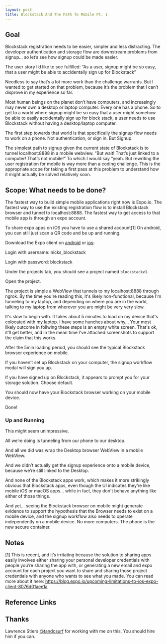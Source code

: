```yaml
---
layout: post
title: Blockstack And The Path To Mobile Pt. 1
---
```


## Goal

Blockstack registration needs to be easier, simpler and less distracting. The developer authentication and storage flow are downstream problems from signup… so let’s see how signup could be made easier.

The user story I’d like to see fulfilled:
“As a user, signup might be so easy, that a user might be able to accidentally sign up for Blockstack”

Needless to say that’s a lot more work than the challenge warrants. 
But I wanted to get started on that problem, because it’s the problem that I can’t disprove in my experience so far.

Most human beings on the planet don’t have computers, and increasingly may never own a desktop or laptop computer. 
Every one has a phone.
So to get to a world where signup might be so easy that a user might somehow be able to easily accidentally sign up for block stack, a user needs to use Blockstack without having a desktop/laptop computer.

The first step towards that world is that specifically the signup flow needs to work on a phone. Not authentication, or sign in. But Signup.

The simplest path to signup given the current state of Blockstack is to tunnel localhost:8888 in a mobile webview. “But wait! That’s just linked to a computer! That’s not mobile!” To which I would say “yeah. But rewriting the user registration for mobile is way more than a coding challenge. This is the appropriate scope for taking a first pass at this problem to understand how it might actually be solved relatively soon.


## Scope: What needs to be done?

The fastest way to build simple mobile applications right now is Expo.io.
The fastest way to use the existing registration flow is to install Blockstack browser and tunnel to localhost:8888.
The fastest way to get access to that mobile app is through an expo account.

To share expo apps on iOS you have to use a shared account[1]
On android, you can still just scan a QR code and be up and running.

Download the Expo client on [android](https://play.google.com/store/apps/details?id=host.exp.exponent&hl=en_US) or [ios](https://itunes.apple.com/us/app/expo-client/id982107779?mt=8):

Login with username: nicks_blockstack

Login with password: blockstack

Under the projects tab, you should see a project named `blockstackv1`.

Open the project.

The project is simple a WebView that tunnels to my localhost:8888 through ngrok. By the time you're reading this, it's likely non-functional, because I'm tunneling to my laptop, and depending on where you are in the world, talking to my laptop from wherever you are might be very very slow.

It's slow to begin with. It takes about 5 minutes to load on my device that's colocated with my laptop. I have some hunches about why… Your most likely outcome in follwing these steps is an empty white screen. That's ok, it'll get better, and in the mean time I've attached screenshots to support the claim that this works.

After the 5min loading period, you should see the typical Blockstack browser experience on mobile.

If you haven’t set up Blockstack on your computer, the signup workflow modal will sign you up.

If you have signed up on Blockstack, it appears to prompt you for your storage solution. Choose default.

You should now have your Blockstack browser working on your mobile device.

Done!


### Up and Running

This might seem unimpressive.

All we’re doing is tunneling from our phone to our desktop.

And all we did was wrap the Desktop browser WebView in a mobile WebView.

And we didn’t actually get the signup experience onto a mobile device, because we’re still linked to the Desktop.

And none of the Blockstack apps work, which makes it more strikingly obvious that Blockstack apps, even though the UI indicates they’re like mobile iOS or macOS apps… while in fact, they don't behave anything like either of those things.

And yet… seeing the Blockstack browser on mobile might generate evidence to support the hypothesis that the Browser needs to exist on a mobile device, and the signup workflow also needs to operate independently on a mobile device. No more computers. The phone is the new secure container.

## Notes
[1] This is recent, and it’s irritating because the solution to sharing apps easily involves either sharing your personal developer credentials with people you’re sharing the app with, or generating a new email and expo account for each project you want to share and sharing those project credentials with anyone who wants to see what you made. You can read more about it here: https://blog.expo.io/upcoming-limitations-to-ios-expo-client-8076d01aee1a

## Reference Links


## **Thanks** 
Lawrence Stiers [@tandcsurf](https://github.com/tandcsurf) for working with me on this. You should hire him if you can.


